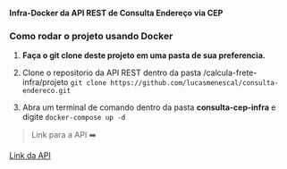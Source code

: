 **Infra-Docker da API REST de Consulta Endereço via CEP**

### Como rodar o projeto usando Docker
1. **Faça o git clone deste projeto em uma pasta de sua preferencia.**
2. Clone o repositorio da API REST dentro da pasta /calcula-frete-infra/projeto
  `git clone https://github.com/lucasmenescal/consulta-endereco.git`

3. Abra um terminal de comando dentro da pasta **consulta-cep-infra** e digite
`docker-compose up -d`

> Link para a API ➡️ 
> 
[Link da API]([https://](https://github.com/lucasmenescal/consulta-endereco))


